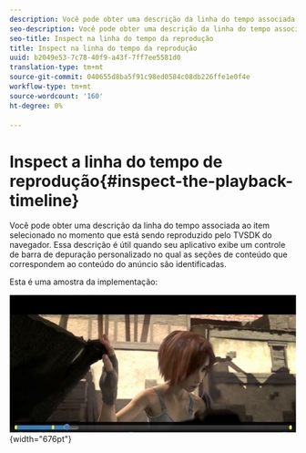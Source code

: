 ```yaml
---
description: Você pode obter uma descrição da linha do tempo associada ao item selecionado no momento que está sendo reproduzido pelo TVSDK do navegador. Essa descrição é útil quando seu aplicativo exibe um controle de barra de depuração personalizado no qual as seções de conteúdo que correspondem ao conteúdo do anúncio são identificadas.
seo-description: Você pode obter uma descrição da linha do tempo associada ao item selecionado no momento que está sendo reproduzido pelo TVSDK do navegador. Essa descrição é útil quando seu aplicativo exibe um controle de barra de depuração personalizado no qual as seções de conteúdo que correspondem ao conteúdo do anúncio são identificadas.
seo-title: Inspect na linha do tempo da reprodução
title: Inspect na linha do tempo da reprodução
uuid: b2049e53-7c78-40f9-a43f-7ff7ee5581d0
translation-type: tm+mt
source-git-commit: 040655d8ba5f91c98ed0584c08db226ffe1e0f4e
workflow-type: tm+mt
source-wordcount: '160'
ht-degree: 0%

---
```



# Inspect a linha do tempo de reprodução{#inspect-the-playback-timeline}

Você pode obter uma descrição da linha do tempo associada ao item selecionado no momento que está sendo reproduzido pelo TVSDK do navegador. Essa descrição é útil quando seu aplicativo exibe um controle de barra de depuração personalizado no qual as seções de conteúdo que correspondem ao conteúdo do anúncio são identificadas.

Esta é uma amostra da implementação:
<!--<a id="fig_9CB8AF44F122405C9B78006ADC10F5B1"></a>-->

![](assets/timeline.png){width=&quot;676pt&quot;}

